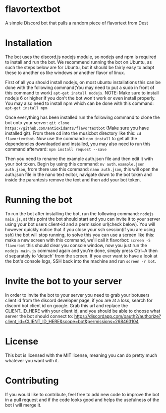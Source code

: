 # flavortextbot
A simple Discord bot that pulls a random piece of flavortext from Dest

# Installation
The bot uses the discord.js nodejs module, so nodejs and npm is required to install and run the bot. We recommend running the bot on Ubuntu, as such the steps below are for Ubuntu, but it should be fairly easy to adapt these to another os like windows or another flavor of linux.

First of all you should install nodejs, on most ubuntu installations this can be done with the following command(You may need to put a sudo in front of this command to work) `apt-get install nodejs`. NOTE: Make sure to install nodejs 6 or higher if you don't the bot won't work or even install properly.
You may also need to install npm which can be done with this command: `apt-get install npm`

Once everything has been installed run the following command to clone the bot onto your server: `git clone https://github.com/antioxidants/flavortextbot` (Make sure you have installed git).
From there cd into the musicbot directory like this: `cd flavortextbot`. Now use the command: `npm install` to get all the dependencies downloaded and installed, you may also need to run this command afterward: `npm install request --save`

Then you need to rename the example auth.json file and then edit it with your bot token. Begin by using this command: `mv auth.example.json auth.json`, from there use this command: `nano auth.json`, this will open the auth.json file in the nano text editor, navigate down to the bot token and inside the parantesis remove the text and then add your bot token. 

# Running the bot
To run the bot after installing the bot, run the following command: `nodejs main.js`, at this point the bot should start and you can invite it to your server using your bot users client-id and a permission url(check below). 
You will however quickly notice that if you close your ssh session(if you are using ssh) the bot will stop running, to solve this you can use a screen like this: 
make a new screen with this command, we'll call it flavorbot: `screen -S flavorbot`
this should clear you console window, now you just run the `nodejs main.js` command again and you're done, simply press Ctrl+A then d separately to 'detach' from the screen. If you ever want to have a look at the bot's console logs, SSH back into the machine and run `screen -r bot`.

# Invite the bot to your server
In order to invite the bot to your server you need to grab your botusers client id from the discord developer page, if you are at a loss, search for discord bot client id on google. Grab this url and replace the CLIENT_ID_HERE with your client id, and you should be able to choose what server the bot should connect to: https://discordapp.com/oauth2/authorize?client_id=CLIENT_ID_HERE&scope=bot&permissions=268463104 

# License
This bot is licensed with the MIT license, meaning you can do pretty much whatever you want with it.

# Contributing
If you would like to contribute, feel free to add new code to improve the bot in a pull request and if the code looks good and helps the usefulness of the bot i will merge it.
